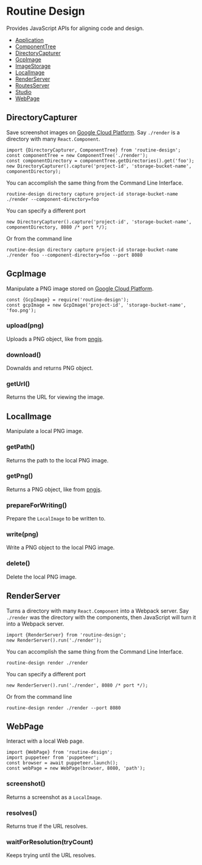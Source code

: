 # Routine Design

Provides JavaScript APIs for aligning code and design.

* [Application](./application/README.md)
* [ComponentTree](./component-tree/README.md)
* [DirectoryCapturer](#directorycapturer)
* [GcpImage](#gcpimage)
* [ImageStorage](./image-storage/README.md)
* [LocalImage](#localimage)
* [RenderServer](#renderserver)
* [RoutesServer](./routes-server/README.md)
* [Studio](./studio/README.md)
* [WebPage](#webpage)

## DirectoryCapturer

Save screenshot images on [Google Cloud Platform](https://cloud.google.com/). Say `./render` is a directory with many `React.Component`.

```
import {DirectoryCapturer, ComponentTree} from 'routine-design';
const componentTree = new ComponentTree('./render');
const componentDirectory = componentTree.getDirectories().get('foo');
new DirectoryCapturer().capture('project-id', 'storage-bucket-name', componentDirectory);
```

You can accomplish the same thing from the Command Line Interface.
```
routine-design directory capture project-id storage-bucket-name ./render --component-directory=foo 
```

You can specify a different port
```
new DirectoryCapturer().capture('project-id', 'storage-bucket-name', componentDirectory, 8080 /* port */);
```

Or from the command line 
```
routine-design directory capture project-id storage-bucket-name ./render foo --component-directory=foo --port 8080
```

## GcpImage

Manipulate a PNG image stored on [Google Cloud Platform](https://cloud.google.com/). 

```
const {GcpImage} = require('routine-design');
const gcpImage = new GcpImage('project-id', 'storage-bucket-name', 'foo.png');
```

### upload(png)

Uploads a PNG object, like from [pngjs](https://www.npmjs.com/package/pngjs).

### download()

Downalds and returns PNG object.

### getUrl()

Returns the URL for viewing the image.

## LocalImage

Manipulate a local PNG image. 

### getPath()

Returns the path to the local PNG image.

### getPng()

Returns a PNG object, like from [pngjs](https://www.npmjs.com/package/pngjs).

### prepareForWriting()

Prepare the `LocalImage` to be written to.

### write(png)

Write a PNG object to the local PNG image.

### delete()

Delete the local PNG image.

## RenderServer

Turns a directory with many `React.Component` into a Webpack server. Say `./render` was the directory with the components, then JavaScript will turn it into a Webpack server.
```
import {RenderServer} from 'routine-design';
new RenderServer().run('./render');
```

You can accomplish the same thing from the Command Line Interface. 
```
routine-design render ./render
```

You can specify a different port
```
new RenderServer().run('./render', 8080 /* port */);
```

Or from the command line 
```
routine-design render ./render --port 8080
```

## WebPage

Interact with a local Web page.

```
import {WebPage} from 'routine-design';
import puppeteer from 'puppeteer';
const browser = await puppeteer.launch();
const webPage = new WebPage(browser, 8080, 'path');
```

### screenshot()

Returns a screenshot as a `LocalImage`.

### resolves()

Returns true if the URL resolves.

### waitForResolution(tryCount)

Keeps trying until the URL resolves. 
